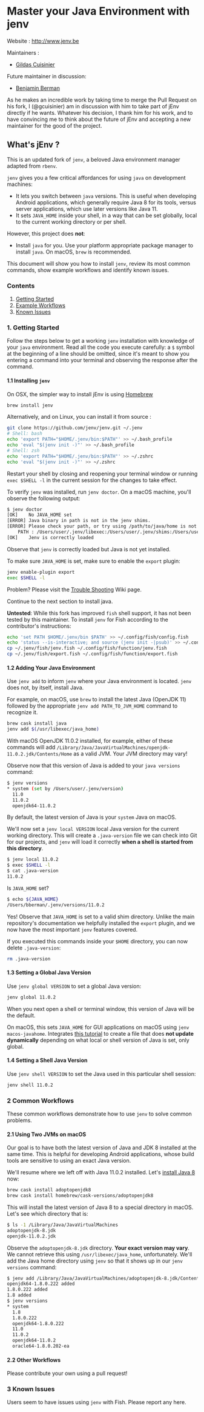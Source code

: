 # Master your Java Environment with jenv

Website : http://www.jenv.be

Maintainers : 
- [Gildas Cuisinier](https://github.com/gcuisinier/)

Future maintainer in discussion:
- [Benjamin Berman](https://github.com/doctorpangloss) 

As he makes an incredible work by taking time to merge the Pull Request on his fork, I (@gcuisinier) am in discussion with him to take part of jEnv directly if he wants.
Whatever his decision, I thank him for his work, and to have convincing me to think about the future of jEnv and accepting a new maintainer for the good of the project.

## What's jEnv ?

This is an updated fork of `jenv`, a beloved Java environment manager adapted from `rbenv`.

`jenv` gives you a few critical affordances for using `java` on development machines:

 - It lets you switch between `java` versions. This is useful when developing Android applications, which generally require Java 8 for its tools, versus server applications, which use later versions like Java 11.
 - It sets `JAVA_HOME` inside your shell, in a way that can be set globally, local to the current working directory or per shell.

However, this project does **not**:

 - Install `java` for you. Use your platform appropriate package manager to install `java`. On macOS, `brew` is recommended.

This document will show you how to install `jenv`, review its most common commands, show example workflows and identify known issues.

### Contents

 1. [Getting Started](#1-getting-started)
 2. [Example Workflows](#2-common-workflows)
 3. [Known Issues](#3-known-issues)

### 1. Getting Started

Follow the steps below to get a working `jenv` installation with knowledge of your `java` environment. Read all the code you execute carefully: a `$` symbol at the beginning of a line should be omitted, since it's meant to show you entering a command into your terminal and observing the response after the command.

#### 1.1 Installing `jenv`

On OSX, the simpler way to install jEnv is using [Homebrew](https://brew.sh)

```bash
brew install jenv
```

Alternatively, and on Linux, you can install it from source :

```bash
git clone https://github.com/jenv/jenv.git ~/.jenv
# Shell: bash
echo 'export PATH="$HOME/.jenv/bin:$PATH"' >> ~/.bash_profile
echo 'eval "$(jenv init -)"' >> ~/.bash_profile
# Shell: zsh
echo 'export PATH="$HOME/.jenv/bin:$PATH"' >> ~/.zshrc
echo 'eval "$(jenv init -)"' >> ~/.zshrc
```

Restart your shell by closing and reopening your terminal window or running `exec $SHELL -l` in the current session for the changes to take effect.

To verify `jenv` was installed, run `jenv doctor`. On a macOS machine, you'll observe the following output:

```bash
$ jenv doctor
[OK]	No JAVA_HOME set
[ERROR]	Java binary in path is not in the jenv shims.
[ERROR]	Please check your path, or try using /path/to/java/home is not a valid path to java installation.
	PATH : /Users/user/.jenv/libexec:/Users/user/.jenv/shims:/Users/user/.jenv/bin:/usr/local/bin:/usr/bin:/bin:/usr/sbin:/sbin
[OK]	Jenv is correctly loaded
```

Observe that `jenv` is correctly loaded but Java is not yet installed.

To make sure `JAVA_HOME` is set, make sure to enable the `export` plugin:

```bash
jenv enable-plugin export
exec $SHELL -l
```

Problem? Please visit the [Trouble Shooting](https://github.com/jenv/jenv/wiki/Trouble-Shooting) Wiki page.

Continue to the next section to install java.



**Untested**: While this fork has improved `fish` shell support, it has not been tested by this maintainer. To install `jenv` for Fish according to the contributor's instructions:

```sh
echo 'set PATH $HOME/.jenv/bin $PATH' >> ~/.config/fish/config.fish
echo 'status --is-interactive; and source (jenv init -|psub)' >> ~/.config/fish/config.fish
cp ~/.jenv/fish/jenv.fish ~/.config/fish/function/jenv.fish
cp ~/.jenv/fish/export.fish ~/.config/fish/function/export.fish
```

#### 1.2 Adding Your Java Environment

Use `jenv add` to inform `jenv` where your Java environment is located. `jenv` does not, by itself, install Java.

For example, on macOS, use `brew` to install the latest Java (OpenJDK 11) followed by the appropriate `jenv add PATH_TO_JVM_HOME` command to recognize it.

```bash
brew cask install java
jenv add $(/usr/libexec/java_home)
```

With macOS OpenJDK 11.0.2 installed, for example, either of these commands will add `/Library/Java/JavaVirtualMachines/openjdk-11.0.2.jdk/Contents/Home` as a valid JVM. Your JVM directory may vary!

Observe now that this version of Java is added to your `java versions` command:

```bash
$ jenv versions
* system (set by /Users/user/.jenv/version)
  11.0
  11.0.2
  openjdk64-11.0.2
```

By default, the latest version of Java is your `system` Java on macOS.

We'll now set a `jenv local VERSION` local Java version for the current working directory. This will create a `.java-version` file we can check into Git for our projects, and `jenv` will load it correctly **when a shell is started from this directory**.

```bash
$ jenv local 11.0.2
$ exec $SHELL -l
$ cat .java-version
11.0.2
```

Is `JAVA_HOME` set?

```bash
$ echo ${JAVA_HOME}
/Users/bberman/.jenv/versions/11.0.2
```

Yes! Observe that `JAVA_HOME` is set to a valid shim directory. Unlike the main repository's documentation we helpfully installed the `export` plugin, and we now have the most important `jenv` features covered.

If you executed this commands inside your `$HOME` directory, you can now delete `.java-version`:

```bash
rm .java-version
```

#### 1.3 Setting a Global Java Version

Use `jenv global VERSION` to set a global Java version:

```bash
jenv global 11.0.2
```

When you next open a shell or terminal window, this version of Java will be the default.

On macOS, this sets `JAVA_HOME` for GUI applications on macOS using `jenv macos-javahome`. Integrates [this tutorial](https://www.ibm.com/support/knowledgecenter/en/SSPJLC_7.6.2/com.ibm.si.mpl.doc/tshoot/ts_java_home.html) to create a file that does **not update dynamically** depending on what local or shell version of Java is set, only global.


#### 1.4 Setting a Shell Java Version

Use `jenv shell VERSION` to set the Java used in this particular shell session:

```bash
jenv shell 11.0.2
```

### 2 Common Workflows

These common workflows demonstrate how to use `jenv` to solve common problems.

#### 2.1 Using Two JVMs on macOS

Our goal is to have both the latest version of Java and JDK 8 installed at the same time. This is helpful for developing Android applications, whose build tools are sensitive to using an exact Java version.

We'll resume where we left off with Java 11.0.2 installed. Let's [install Java 8](https://stackoverflow.com/questions/24342886/how-to-install-java-8-on-mac) now:

```bash
brew cask install adoptopenjdk8
brew cask install homebrew/cask-versions/adoptopenjdk8
```

This will install the latest version of Java 8 to a special directory in macOS. Let's see which directory that is:

```bash
$ ls -1 /Library/Java/JavaVirtualMachines 
adoptopenjdk-8.jdk
openjdk-11.0.2.jdk
```

Observe the `adoptopenjdk-8.jdk` directory. **Your exact version may vary**. We cannot retrieve this using `/usr/libexec/java_home`, unfortunately. We'll add the Java home directory using `jenv` so that it shows up in our `jenv versions` command:

```bash
$ jenv add /Library/Java/JavaVirtualMachines/adoptopenjdk-8.jdk/Contents/Home/
openjdk64-1.8.0.222 added
1.8.0.222 added
1.8 added
$ jenv versions
* system
  1.8
  1.8.0.222
  openjdk64-1.8.0.222
  11.0
  11.0.2
  openjdk64-11.0.2
  oracle64-1.8.0.202-ea
```

#### 2.2 Other Workflows

Please contribute your own using a pull request!

### 3 Known Issues

Users seem to have issues using `jenv` with Fish. Please report any here.




